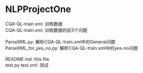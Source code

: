 # NLPProjectOne
CQA-QL-train.xml: 训练数据<br>
CQA-QL-train.xml: 训练数据的前3个问题<br><br>
ParseXML.py: 解析CQA-QL-train.xml中的General问题<br>
ParseXML_for_yes_no.py: 解析CQA-QL-train.xml中的yes-no问题<br><br>
README.md: this file<br>
test.py test.xml: 测试<br>